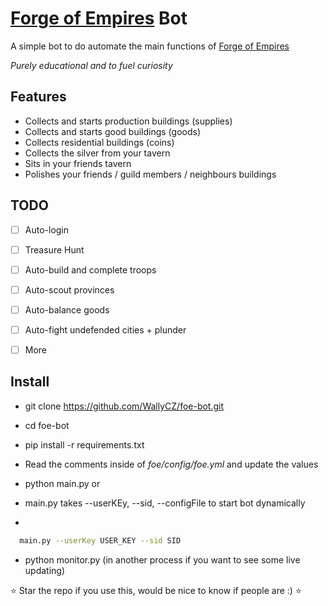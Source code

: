 # [Forge of Empires](https://en0.forgeofempires.com/page/) Bot


A simple bot to do automate the main functions of [Forge of Empires](https://en0.forgeofempires.com/page/)

*Purely educational and to fuel curiosity*


## Features

- Collects and starts production buildings (supplies)
- Collects and starts good buildings (goods)
- Collects residential buildings (coins)
- Collects the silver from your tavern
- Sits in your friends tavern
- Polishes your friends / guild members / neighbours buildings

## TODO

- [ ] Auto-login
- [ ] Treasure Hunt
- [ ] Auto-build and complete troops
- [ ] Auto-scout provinces
- [ ] Auto-balance goods
- [ ] Auto-fight undefended cities + plunder
- [ ] More


## Install

- git clone https://github.com/WallyCZ/foe-bot.git
- cd foe-bot
- pip install -r requirements.txt
- Read the comments inside of *foe/config/foe.yml* and update the values
- python main.py or

- main.py takes --userKEy, --sid, --configFile to start bot dynamically
- 
```bash
  main.py --userKey USER_KEY --sid SID
```
- python monitor.py (in another process if you want to see some live updating)


:star: Star the repo if you use this, would be nice to know if people are :) :star:
